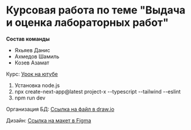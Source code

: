 # Курсовая работа по теме "Выдача и оценка лабораторных работ"

**Состав команды**
- Яхьяев Данис
- Ахмедов Шамиль
- Козев Азамат

Курс:
<a href="https://www.youtube.com/watch?v=GUwizGbY4cc&ab_channel=ArchakovBlog">Урок на ютубе</a> 

1) Установка node.js
2) npx create-next-app@latest project-x --typescript --tailwind --eslint
3) npm run dev

Организация БД:
<a href="https://drive.google.com/file/d/1yUxCbWcGtZ-LbAuRFPQ5opMFJTqLXjrt/view?usp=sharing">Ссылка на файл в draw.io</a> 


Дизайн:
<a href="https://www.figma.com/design/1ewlImR781TR61JgqNqtU5/project-x?node-id=0-1&t=4xzRj7OTL1IIjNlG-1">Ссылка на макет в Figma</a>